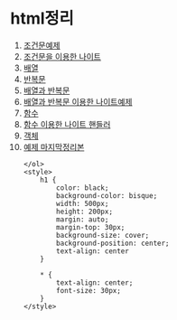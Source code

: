 <!DOCTYPE html>
<html lang="en">

<head>
    <meta charset="UTF-8">
    <meta name="viewport" content="width=device-width, initial-scale=1.0">
    <title>정리욤</title>
    <h1> html정리</h1>
    <ol>
        <li><a href="ex1.html">조건문예제</a></li>
        <li><a href="ex2.html">조건문을 이용한 나이트</a></li>
        <li><a href="ex4.html">배열</a></li>
        <li><a href="ex5.html">반복문</a></li>
        <li><a href="ex6.html">배열과 반복문</a></li>
        <li><a href="ex7.html">배열과 반복문 이용한 나이트예제</a></li>
        <li><a href="ex8.html">함수</a></li>
        <li><a href="ex9.html">함수 이용한 나이트 핸들러</a></li>
        <li><a href="ex12.html">객체</a></li>
        <li><a href="ex14.html">예제 마지막정리본</a></li>




    </ol>
    <style>
        h1 {
            color: black;
            background-color: bisque;
            width: 500px;
            height: 200px;
            margin: auto;
            margin-top: 30px;
            background-size: cover;
            background-position: center;
            text-align: center
        }

        * {
            text-align: center;
            font-size: 30px;
        }
    </style>
</head>
